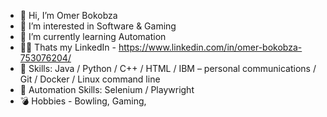 - 👋 Hi, I’m Omer Bokobza
- 👀 I’m interested in Software & Gaming
- 🌱 I’m currently learning Automation
- 🧑‍💼 Thats my LinkedIn - https://www.linkedin.com/in/omer-bokobza-753076204/
- 👾 Skills: Java / Python / C++ / HTML / IBM – personal communications / Git / Docker / Linux command line
- 👾 Automation Skills: Selenium / Playwright
- 💣 Hobbies - Bowling, Gaming,
